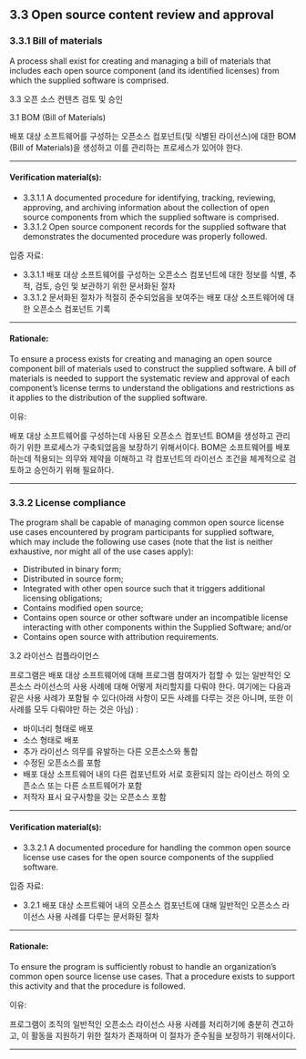 ## 3.3 Open source content review and approval 

### 3.3.1 Bill of materials
A process shall exist for creating and managing a bill of materials that includes each open source component (and its identified licenses) from which the supplied software is comprised.


3.3 오픈 소스 컨텐츠 검토 및 승인

3.1 BOM (Bill of Materials)

배포 대상 소프트웨어를 구성하는 오픈소스 컴포넌트(및 식별된 라이선스)에 대한 BOM (Bill of Materials)을 생성하고 이를 관리하는 프로세스가 있어야 한다.

---

#### Verification material(s):
* 3.3.1.1 A documented procedure for identifying, tracking, reviewing, approving, and archiving information about the collection of open source components from which the supplied software is comprised.
* 3.3.1.2 Open source component records for the supplied software that demonstrates the documented procedure was properly followed.


입증 자료:
* 3.3.1.1 배포 대상 소프트웨어를 구성하는 오픈소스 컴포넌트에 대한 정보를 식별, 추적, 검토, 승인 및 보관하기 위한 문서화된 절차
* 3.3.1.2 문서화된 절차가 적절히 준수되었음을 보여주는 배포 대상 소프트웨어에 대한 오픈소스 컴포넌트 기록
---

#### Rationale:
To ensure a process exists for creating and managing an open source component bill of materials used to construct the supplied software. A bill of materials is needed to support the systematic review and approval of each component’s license terms to understand the obligations and restrictions as it applies to the distribution of the supplied software.

이유:

배포 대상 소프트웨어를 구성하는데 사용된 오픈소스 컴포넌트 BOM을 생성하고 관리하기 위한 프로세스가 구축되었음을 보장하기 위해서이다. BOM은 소프트웨어를 배포하는데 적용되는 의무와 제약을 이해하고 각 컴포넌트의 라이선스 조건을 체계적으로 검토하고 승인하기 위해 필요하다. 

---

### 3.3.2 License compliance
The program shall be capable of managing common open source license use cases encountered by program participants for supplied software, which may include the following use cases (note that the list is neither exhaustive, nor might all of the use cases apply):
* Distributed in binary form;
* Distributed in source form;
* Integrated with other open source such that it triggers additional licensing obligations;
* Contains modified open source;
* Contains open source or other software under an incompatible license interacting with other components within the Supplied Software; and/or
* Contains open source with attribution requirements.


3.2  	라이선스 컴플라이언스

프로그램은 배포 대상 소프트웨어에 대해 프로그램 참여자가 접할 수 있는 일반적인 오픈소스 라이선스의 사용 사례에 대해 어떻게 처리할지를 다뤄야 한다. 여기에는 다음과 같은 사용 사례가 포함될 수 있다(아래 사항이 모든 사례를 다루는 것은 아니며, 또한 이 사례를 모두 다뤄야만 하는 것은 아님) : 
* 바이너리 형태로 배포
* 소스 형태로 배포
* 추가 라이선스 의무를 유발하는 다른 오픈소스와 통합
* 수정된 오픈소스를 포함
* 배포 대상 소프트웨어 내의 다른 컴포넌트와 서로 호환되지 않는 라이선스 하의 오픈소스 또는 다른 소프트웨어가 포함
* 저작자 표시 요구사항을 갖는 오픈소스 포함
---

#### Verification material(s):
* 3.3.2.1 A documented procedure for handling the common open source license use cases for the open source components of the supplied software.

입증 자료:
* 3.2.1 배포 대상 소프트웨어 내의 오픈소스 컴포넌트에 대해 일반적인 오픈소스 라이선스 사용 사례를 다루는 문서화된 절차
---

#### Rationale:
To ensure the program is sufficiently robust to handle an organization’s common open source license use cases. That a procedure exists to support this activity and that the procedure is followed.

이유:

프로그램이 조직의 일반적인 오픈소스 라이선스 사용 사례를 처리하기에 충분히 견고하고, 이 활동을 지원하기 위한 절차가 존재하며 이 절차가 준수됨을 보장하기 위해서이다. 

---